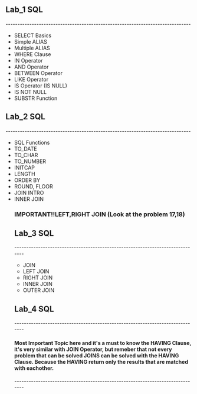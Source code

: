 ## Lab_1 SQL  
<p>------------------------------------------------------------------------------</p>
<ul>
  <li>SELECT Basics</li>
  <li>Simple ALIAS</li>
  <li>Multiple ALIAS</li>
  <li>WHERE Clause</li>
  <li>IN Operator</li>
  <li>AND Operator</li>
  <li>BETWEEN Operator</li>
  <li>LIKE Operator</li>
  <li>IS Operator (IS NULL)</li>
  <li>IS NOT NULL</li>
  <li>SUBSTR Function</li>
</ul>

## Lab_2 SQL
<p>------------------------------------------------------------------------------</p>
<ul>
  <li>SQL Functions</li>
  <li>TO_DATE</li>
  <li>TO_CHAR</li>
  <li>TO_NUMBER</li>
  <li>INITCAP</li>
  <li>LENGTH</li>
  <li>ORDER BY</li>
  <li>ROUND, FLOOR</li>
  <li>JOIN INTRO</li>
  <li>INNER JOIN</li>
  
### IMPORTANT!!LEFT,RIGHT JOIN (Look at the problem 17,18) 

## Lab_3 SQL
<p>------------------------------------------------------------------------------</p>
<ul>
  <li>JOIN</li>
  <li>LEFT JOIN</li>
  <li>RIGHT JOIN</li>
  <li>INNER JOIN</li>
  <li>OUTER JOIN</li> 
</ul>

## Lab_4 SQL
<p>------------------------------------------------------------------------------</p>

#### Most Important Topic here and it's a must to know the HAVING Clause, it's very similar with JOIN Operator, but remeber that not every problem that can be solved JOINS  can be solved with the HAVING Clause. Because the HAVING return only the results that are matched with eachother.

<p>------------------------------------------------------------------------------</p>


